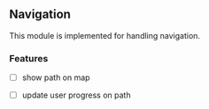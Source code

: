 ## **Navigation**

This module is implemented for handling navigation.

### Features

- [ ] show path on map
- [ ] update user progress on path

